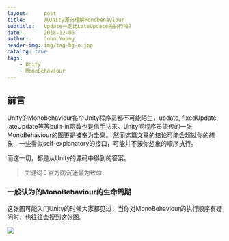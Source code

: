 ```yaml
---
layout:     post
title:      从Unity源码理解Monobehaviour
subtitle:   Update一定比LateUpdate先执行吗?
date:       2018-12-06
author:     John Young
header-img: img/tag-bg-o.jpg
catalog: true
tags:
    - Unity
    - MonoBehaviour
---
```


## 前言

Unity的Monobehaviour每个Unity程序员都不可能陌生，update, fixedUpdate, lateUpdate等等built-in函数也是信手拈来。Unity间程序员流传的一张MonoBehaviour的图更是被奉为圭臬。
然而这篇文章的结论可能会超过你的想象：一些看似self-explanatory的接口，可能并不按你想象的顺序执行。

而这一切，都是从Unity的源码中得到的答案。


>关键词：官方防沉迷最为致命

### 一般认为的MonoBehaviour的生命周期

这张图可能入门Unity的时候大家都见过，当你对MonoBehaviour的执行顺序有疑问时，也往往会搜到这张图。

![](https://johnyoung404.github.io/img/monoBehaviour/lifeCycle.png)

 

